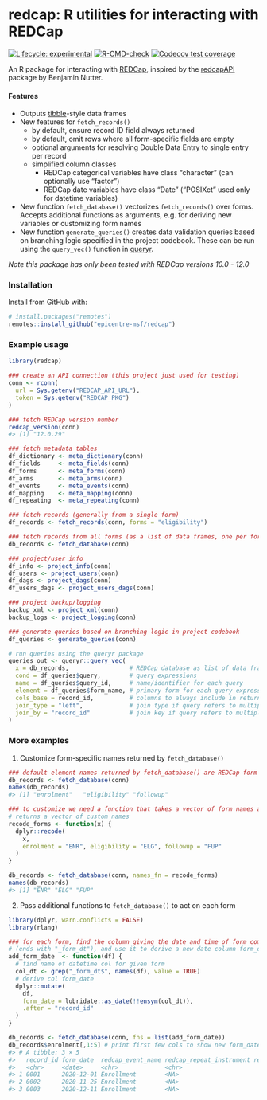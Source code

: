 
<!-- README.md is generated from README.Rmd. Please edit that file -->

# redcap: R utilities for interacting with REDCap

<!-- badges: start -->

[![Lifecycle:
experimental](https://img.shields.io/badge/lifecycle-experimental-orange.svg)](https://www.tidyverse.org/lifecycle/#experimental)
[![R-CMD-check](https://github.com/epicentre-msf/redcap/workflows/R-CMD-check/badge.svg)](https://github.com/epicentre-msf/redcap/actions)
[![Codecov test
coverage](https://codecov.io/gh/epicentre-msf/redcap/branch/main/graph/badge.svg)](https://codecov.io/gh/epicentre-msf/redcap?branch=main)
<!-- badges: end -->

An R package for interacting with
[REDCap](http://www.project-redcap.org/), inspired by the
[redcapAPI](https://github.com/nutterb/redcapAPI) package by Benjamin
Nutter.

#### Features

-   Outputs
    [tibble](https://tibble.tidyverse.org/reference/tbl_df-class.html)-style
    data frames
-   New features for `fetch_records()`
    -   by default, ensure record ID field always returned
    -   by default, omit rows where all form-specific fields are empty
    -   optional arguments for resolving Double Data Entry to single
        entry per record
    -   simplified column classes
        -   REDCap categorical variables have class “character” (can
            optionally use “factor”)
        -   REDCap date variables have class “Date” (“POSIXct” used only
            for datetime variables)
-   New function `fetch_database()` vectorizes `fetch_records()` over
    forms. Accepts additional functions as arguments, e.g. for deriving
    new variables or customizing form names
-   New function `generate_queries()` creates data validation queries
    based on branching logic specified in the project codebook. These
    can be run using the `query_vec()` function in
    [queryr](https://github.com/epicentre-msf/queryr).

*Note this package has only been tested with REDCap versions 10.0 -
12.0*

### Installation

Install from GitHub with:

``` r
# install.packages("remotes")
remotes::install_github("epicentre-msf/redcap")
```

### Example usage

``` r
library(redcap)

### create an API connection (this project just used for testing)
conn <- rconn(
  url = Sys.getenv("REDCAP_API_URL"),
  token = Sys.getenv("REDCAP_PKG")
)

### fetch REDCap version number
redcap_version(conn)
#> [1] "12.0.29"

### fetch metadata tables
df_dictionary <- meta_dictionary(conn)
df_fields     <- meta_fields(conn)
df_forms      <- meta_forms(conn)
df_arms       <- meta_arms(conn)
df_events     <- meta_events(conn)
df_mapping    <- meta_mapping(conn)
df_repeating  <- meta_repeating(conn)

### fetch records (generally from a single form)
df_records <- fetch_records(conn, forms = "eligibility")

### fetch records from all forms (as a list of data frames, one per form)
db_records <- fetch_database(conn)

### project/user info
df_info <- project_info(conn)
df_users <- project_users(conn)
df_dags <- project_dags(conn)
df_users_dags <- project_users_dags(conn)

### project backup/logging
backup_xml <- project_xml(conn)
backup_logs <- project_logging(conn)

### generate queries based on branching logic in project codebook
df_queries <- generate_queries(conn)

# run queries using the queryr package
queries_out <- queryr::query_vec(
  x = db_records,                 # REDCap database as list of data frames
  cond = df_queries$query,        # query expressions
  name = df_queries$query_id,     # name/identifier for each query
  element = df_queries$form_name, # primary form for each query expression
  cols_base = record_id,          # columns to always include in return
  join_type = "left",             # join type if query refers to multiple forms
  join_by = "record_id"           # join key if query refers to multiple forms
)
```

### More examples

1.  Customize form-specific names returned by `fetch_database()`

``` r
### default element names returned by fetch_database() are REDCap form names
db_records <- fetch_database(conn)
names(db_records)
#> [1] "enrolment"   "eligibility" "followup"

### to customize we need a function that takes a vector of form names and
# returns a vector of custom names
recode_forms <- function(x) {
  dplyr::recode(
    x,
    enrolment = "ENR", eligibility = "ELG", followup = "FUP"
  )
}

db_records <- fetch_database(conn, names_fn = recode_forms)
names(db_records)
#> [1] "ENR" "ELG" "FUP"
```

2.  Pass additional functions to `fetch_database()` to act on each form

``` r
library(dplyr, warn.conflicts = FALSE)
library(rlang)

### for each form, find the column giving the date and time of form completion
# (ends with "_form_dt"), and use it to derive a new date column form_date
add_form_date  <- function(df) {
  # find name of datetime col for given form
  col_dt <- grep("_form_dt$", names(df), value = TRUE)
  # derive col form_date
  dplyr::mutate(
    df,
    form_date = lubridate::as_date(!!ensym(col_dt)),
    .after = "record_id"
  )
}

db_records <- fetch_database(conn, fns = list(add_form_date))
db_records$enrolment[,1:5] # print first few cols to show new form_date column
#> # A tibble: 3 × 5
#>   record_id form_date  redcap_event_name redcap_repeat_instrument redcap_repeat_instance
#>   <chr>     <date>     <chr>             <chr>                                     <int>
#> 1 0001      2020-12-01 Enrollment        <NA>                                         NA
#> 2 0002      2020-11-25 Enrollment        <NA>                                         NA
#> 3 0003      2020-12-11 Enrollment        <NA>                                         NA
```
